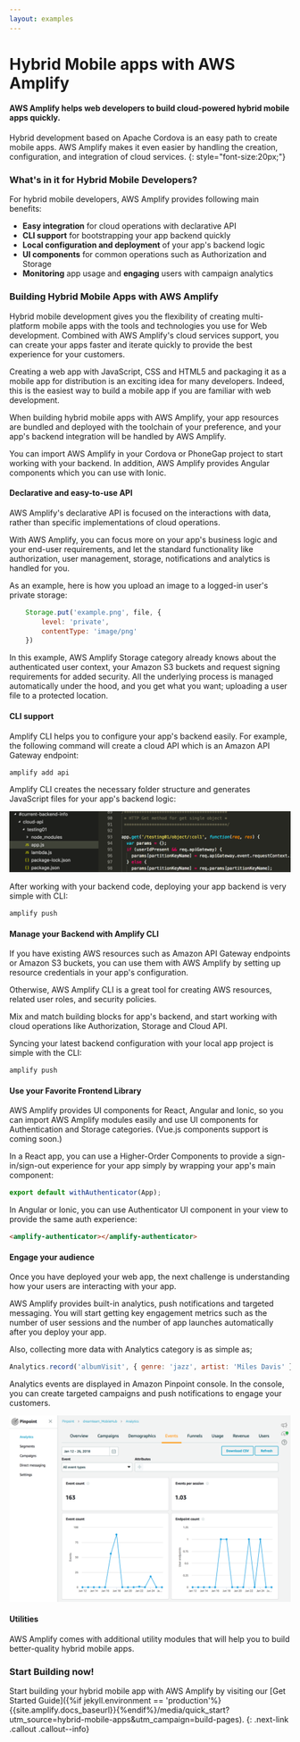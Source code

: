 ```yaml
---
layout: examples
---
```

# Hybrid Mobile apps with AWS Amplify

#### AWS Amplify helps web developers to build cloud-powered hybrid mobile apps quickly.

Hybrid development based on Apache Cordova is an easy path to create mobile apps. AWS Amplify makes it even easier by handling the creation, configuration, and integration of cloud services.
{: style="font-size:20px;"}

### What's in it for Hybrid Mobile Developers?

For hybrid mobile developers, AWS Amplify provides following main benefits:

- **Easy integration** for cloud operations with declarative API 
- **CLI support** for bootstrapping your app backend quickly
- **Local configuration and deployment** of your app's backend logic
- **UI components** for common operations such as Authorization and Storage
- **Monitoring** app usage and **engaging** users with campaign analytics

###  Building Hybrid Mobile Apps with AWS Amplify

Hybrid mobile development gives you the flexibility of creating multi-platform mobile apps with the tools and technologies you use for Web development. Combined with AWS Amplify's cloud services support, you can create your apps faster and iterate quickly to provide the best experience for your customers.

Creating a web app with JavaScript, CSS and HTML5 and packaging it as a mobile app for distribution is an exciting idea for many developers. Indeed, this is the easiest way to build a mobile app if you are familiar with web development. 

When building hybrid mobile apps with AWS Amplify, your app resources are bundled and deployed with the toolchain of your preference, and your app's backend integration will be handled by AWS Amplify. 

You can import AWS Amplify in your Cordova or PhoneGap project to start working with your backend. In addition, AWS Amplify provides Angular components which you can use with Ionic.

#### Declarative and easy-to-use API

AWS Amplify's declarative API is focused on the interactions with data, rather than specific implementations of cloud operations.

With AWS Amplify, you can focus more on your app's business logic and your end-user requirements, and let the standard functionality like authorization, user management, storage, notifications and analytics is handled for you.

As an example, here is how you upload an image to a logged-in user's private storage:

```js
    Storage.put('example.png', file, {
        level: 'private',
        contentType: 'image/png'
    })
```

In this example, AWS Amplify Storage category already knows about the authenticated user context, your Amazon S3 buckets and request signing requirements for added security. All the underlying process is managed automatically under the hood, and you get what you want; uploading a user file to a protected location.

#### CLI support

Amplify CLI helps you to configure your app's backend easily. For example, the following command will create a cloud API which is an Amazon API Gateway endpoint:

```bash
amplify add api
```

Amplify CLI creates the necessary folder structure and generates JavaScript files for your app's backend logic:

![Performance Results](../images/backend_cloud_api.png?raw=true "Performance Results")

After working with your backend code, deploying your app backend is very simple with CLI:

```bash
amplify push
```

#### Manage your Backend with Amplify CLI

If you have existing AWS resources such as Amazon API Gateway endpoints or Amazon S3 buckets, you can use them with AWS Amplify by setting up resource credentials in your app's configuration. 

Otherwise, AWS Amplify CLI is a great tool for creating AWS resources, related user roles, and security policies.

Mix and match building blocks for app's backend, and start working with cloud operations like Authorization, Storage and Cloud API.

Syncing your latest backend configuration with your local app project is simple with the CLI:

```bash
amplify push
```

#### Use your Favorite Frontend Library

AWS Amplify provides UI components for React, Angular and Ionic, so you can import AWS Amplify modules easily and use UI components for Authentication and Storage categories. (Vue.js components support is coming soon.)

In a React app, you can use a Higher-Order Components to provide a sign-in/sign-out experience for your app simply by wrapping your app's main component:

```js
export default withAuthenticator(App);
```

In Angular or Ionic, you can use Authenticator UI component in your view to provide the same auth experience:

```html
<amplify-authenticator></amplify-authenticator>
```

#### Engage your audience

Once you have deployed your web app, the next challenge is understanding how your users are interacting with your app.

AWS Amplify provides built-in analytics, push notifications and targeted messaging. You will start getting key engagement metrics such as the number of user sessions and the number of app launches automatically after you deploy your app.

Also, collecting more data with Analytics category is as simple as;

```js
Analytics.record('albumVisit', { genre: 'jazz', artist: 'Miles Davis' });
```

Analytics events are displayed in Amazon Pinpoint console. In the console, you can create targeted campaigns and push notifications to engage your customers.

![Pinpoint](../images/pinpoint_analytics.png?raw=true "Pinpoint")

#### Utilities

AWS Amplify comes with additional utility modules that will help you to build better-quality hybrid mobile apps.

### Start Building now!

Start building your hybrid mobile app with AWS Amplify by visiting our [Get Started Guide]({%if jekyll.environment == 'production'%}{{site.amplify.docs_baseurl}}{%endif%}/media/quick_start?utm_source=hybrid-mobile-apps&utm_campaign=build-pages).
{: .next-link .callout .callout--info}
